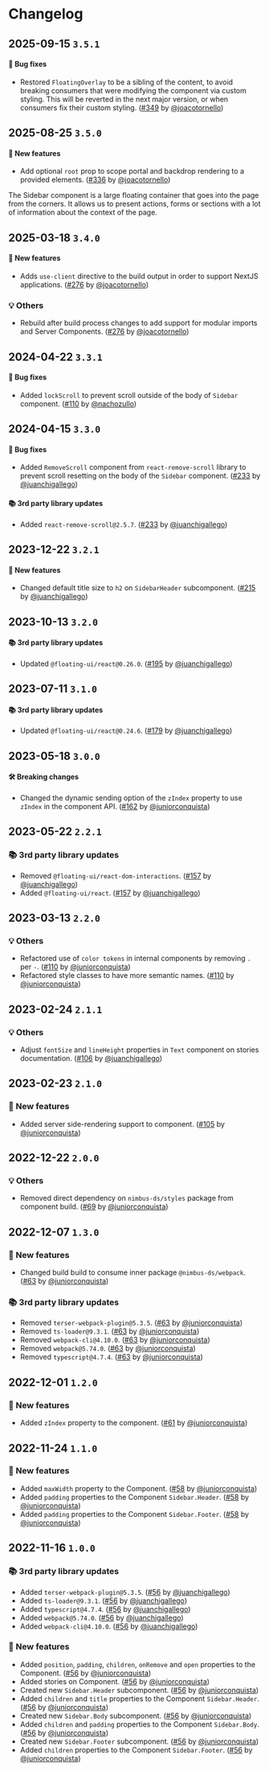 # Changelog

## 2025-09-15 `3.5.1`

#### 🐛 Bug fixes

- Restored `FloatingOverlay` to be a sibling of the content, to avoid breaking consumers that were modifying the component via custom styling. This will be reverted in the next major version, or when consumers fix their custom styling. ([#349](https://github.com/TiendaNube/nimbus-design-system/pull/349) by [@joacotornello](https://github.com/joacotornello))
## 2025-08-25 `3.5.0`

#### 🎉 New features

- Add optional `root` prop to scope portal and backdrop rendering to a provided elements. ([#336](https://github.com/TiendaNube/nimbus-design-system/pull/336) by [@joacotornello](https://github.com/joacotornello))

The Sidebar component is a large floating container that goes into the page from the corners. It allows us to present actions, forms or sections with a lot of information about the context of the page.

## 2025-03-18 `3.4.0`

#### 🎉 New features

- Adds `use-client` directive to the build output in order to support NextJS applications. ([#276](https://github.com/TiendaNube/nimbus-design-system/pull/276) by [@joacotornello](https://github.com/joacotornello))

### 💡 Others

- Rebuild after build process changes to add support for modular imports and Server Components. ([#276](https://github.com/TiendaNube/nimbus-design-system/pull/276) by [@joacotornello](https://github.com/joacotornello))

## 2024-04-22 `3.3.1`

#### 🐛 Bug fixes

- Added `lockScroll` to prevent scroll outside of the body of `Sidebar` component. ([#110](https://github.com/TiendaNube/nimbus-design-system/pull/240) by [@nachozullo](https://github.com/nachozullo))

## 2024-04-15 `3.3.0`

#### 🐛 Bug fixes

- Added `RemoveScroll` component from `react-remove-scroll` library to prevent scroll resetting on the body of the `Sidebar` component. ([#233](https://github.com/TiendaNube/nimbus-design-system/pull/233) by [@juanchigallego](https://github.com/juanchigallego))

#### 📚 3rd party library updates

- Added `react-remove-scroll@2.5.7`. ([#233](https://github.com/TiendaNube/nimbus-design-system/pull/233) by [@juanchigallego](https://github.com/juanchigallego))

## 2023-12-22 `3.2.1`

#### 🎉 New features

- Changed default title size to `h2` on `SidebarHeader` subcomponent. ([#215](https://github.com/TiendaNube/nimbus-design-system/pull/215) by [@juanchigallego](https://github.com/juanchigallego))

## 2023-10-13 `3.2.0`

#### 📚 3rd party library updates

- Updated `@floating-ui/react@0.26.0`. ([#195](https://github.com/TiendaNube/nimbus-design-system/pull/195) by [@juanchigallego](https://github.com/juanchigallego))

## 2023-07-11 `3.1.0`

#### 📚 3rd party library updates

- Updated `@floating-ui/react@0.24.6`. ([#179](https://github.com/TiendaNube/nimbus-design-system/pull/179) by [@juanchigallego](https://github.com/juanchigallego))

## 2023-05-18 `3.0.0`

#### 🛠 Breaking changes

- Changed the dynamic sending option of the `zIndex` property to use `zIndex` in the component API. ([#162](https://github.com/TiendaNube/nimbus-design-system/pull/162) by [@juniorconquista](https://github.com/juniorconquista))

## 2023-05-22 `2.2.1`

### 📚 3rd party library updates

- Removed `@floating-ui/react-dom-interactions`. ([#157](https://github.com/TiendaNube/nimbus-design-system/pull/157) by [@juanchigallego](https://github.com/juanchigallego))
- Added `@floating-ui/react`. ([#157](https://github.com/TiendaNube/nimbus-design-system/pull/157) by [@juanchigallego](https://github.com/juanchigallego))

## 2023-03-13 `2.2.0`

### 💡 Others

- Refactored use of `color tokens` in internal components by removing `.` per `-`. ([#110](https://github.com/TiendaNube/nimbus-design-system/pull/110) by [@juniorconquista](https://github.com/juniorconquista))
- Refactored style classes to have more semantic names. ([#110](https://github.com/TiendaNube/nimbus-design-system/pull/110) by [@juniorconquista](https://github.com/juniorconquista))

## 2023-02-24 `2.1.1`

### 💡 Others

- Adjust `fontSize` and `lineHeight` properties in `Text` component on stories documentation. ([#106](https://github.com/TiendaNube/nimbus-design-system/pull/106) by [@juanchigallego](https://github.com/juanchigallego))

## 2023-02-23 `2.1.0`

### 🎉 New features

- Added server side-rendering support to component. ([#105](https://github.com/TiendaNube/nimbus-design-system/pull/105) by [@juniorconquista](https://github.com/juniorconquista))

## 2022-12-22 `2.0.0`

### 💡 Others

- Removed direct dependency on `nimbus-ds/styles` package from component build. ([#69](https://github.com/TiendaNube/nimbus-design-system/pull/69) by [@juniorconquista](https://github.com/juniorconquista))

## 2022-12-07 `1.3.0`

### 🎉 New features

- Changed build build to consume inner package `@nimbus-ds/webpack`. ([#63](https://github.com/TiendaNube/nimbus-design-system/pull/63) by [@juniorconquista](https://github.com/juniorconquista))

### 📚 3rd party library updates

- Removed `terser-webpack-plugin@5.3.5`. ([#63](https://github.com/TiendaNube/nimbus-design-system/pull/63) by [@juniorconquista](https://github.com/juniorconquista))
- Removed `ts-loader@9.3.1`. ([#63](https://github.com/TiendaNube/nimbus-design-system/pull/63) by [@juniorconquista](https://github.com/juniorconquista))
- Removed `webpack-cli@4.10.0`. ([#63](https://github.com/TiendaNube/nimbus-design-system/pull/63) by [@juniorconquista](https://github.com/juniorconquista))
- Removed `webpack@5.74.0`. ([#63](https://github.com/TiendaNube/nimbus-design-system/pull/63) by [@juniorconquista](https://github.com/juniorconquista))
- Removed `typescript@4.7.4`. ([#63](https://github.com/TiendaNube/nimbus-design-system/pull/63) by [@juniorconquista](https://github.com/juniorconquista))

## 2022-12-01 `1.2.0`

### 🎉 New features

- Added `zIndex` property to the component. ([#61](https://github.com/TiendaNube/nimbus-design-system/pull/61) by [@juniorconquista](https://github.com/juniorconquista))

## 2022-11-24 `1.1.0`

### 🎉 New features

- Added `maxWidth` property to the Component. ([#58](https://github.com/TiendaNube/nimbus-design-system/pull/58) by [@juniorconquista](https://github.com/juniorconquista))
- Added `padding` properties to the Component `Sidebar.Header`. ([#58](https://github.com/TiendaNube/nimbus-design-system/pull/58) by [@juniorconquista](https://github.com/juniorconquista))
- Added `padding` properties to the Component `Sidebar.Footer`. ([#58](https://github.com/TiendaNube/nimbus-design-system/pull/58) by [@juniorconquista](https://github.com/juniorconquista))

## 2022-11-16 `1.0.0`

### 📚 3rd party library updates

- Added `terser-webpack-plugin@5.3.5`. ([#56](https://github.com/TiendaNube/nimbus-design-system/pull/56) by [@juanchigallego](https://github.com/juanchigallego))
- Added `ts-loader@9.3.1`. ([#56](https://github.com/TiendaNube/nimbus-design-system/pull/56) by [@juanchigallego](https://github.com/juanchigallego))
- Added `typescript@4.7.4`. ([#56](https://github.com/TiendaNube/nimbus-design-system/pull/56) by [@juanchigallego](https://github.com/juanchigallego))
- Added `webpack@5.74.0`. ([#56](https://github.com/TiendaNube/nimbus-design-system/pull/56) by [@juanchigallego](https://github.com/juanchigallego))
- Added `webpack-cli@4.10.0`. ([#56](https://github.com/TiendaNube/nimbus-design-system/pull/56) by [@juanchigallego](https://github.com/juanchigallego))

### 🎉 New features

- Added `position`, `padding`, `children`, `onRemove` and `open` properties to the Component. ([#56](https://github.com/TiendaNube/nimbus-design-system/pull/56) by [@juniorconquista](https://github.com/juniorconquista))
- Added stories on Component. ([#56](https://github.com/TiendaNube/nimbus-design-system/pull/56) by [@juniorconquista](https://github.com/juniorconquista))
- Created new `Sidebar.Header` subcomponent. ([#56](https://github.com/TiendaNube/nimbus-design-system/pull/56) by [@juniorconquista](https://github.com/juniorconquista))
- Added `children` and `title` properties to the Component `Sidebar.Header`. ([#56](https://github.com/TiendaNube/nimbus-design-system/pull/56) by [@juniorconquista](https://github.com/juniorconquista))
- Created new `Sidebar.Body` subcomponent. ([#56](https://github.com/TiendaNube/nimbus-design-system/pull/56) by [@juniorconquista](https://github.com/juniorconquista))
- Added `children` and `padding` properties to the Component `Sidebar.Body`. ([#56](https://github.com/TiendaNube/nimbus-design-system/pull/56) by [@juniorconquista](https://github.com/juniorconquista))
- Created new `Sidebar.Footer` subcomponent. ([#56](https://github.com/TiendaNube/nimbus-design-system/pull/56) by [@juniorconquista](https://github.com/juniorconquista))
- Added `children` properties to the Component `Sidebar.Footer`. ([#56](https://github.com/TiendaNube/nimbus-design-system/pull/56) by [@juniorconquista](https://github.com/juniorconquista))
